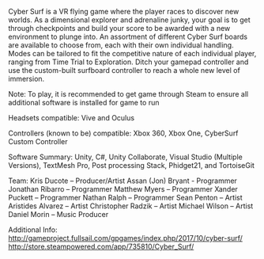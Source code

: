 Cyber Surf is a VR flying game where the player races to discover new worlds. As a dimensional explorer and adrenaline junky, your goal is to get through checkpoints and build your score to be awarded with a new environment to plunge into.
An assortment of different Cyber Surf boards are available to choose from, each with their own individual handling. Modes can be tailored to fit the competitive nature of each individual player, ranging from Time Trial to Exploration. Ditch your gamepad controller and use the custom-built surfboard controller to reach a whole new level of immersion.

Note: To play, it is recommended to get game through Steam to ensure all additional software is installed for game to run

Headsets compatible: Vive and Oculus

Controllers (known to be) compatible: Xbox 360, Xbox One, CyberSurf Custom Controller

Software Summary: Unity, C#, Unity Collaborate, Visual Studio (Multiple Versions), TextMesh Pro, Post processing Stack, Phidget21, and TortoiseGit

Team:
Kris Ducote – Producer/Artist
Assan (Jon) Bryant - Programmer
Jonathan Ribarro – Programmer
Matthew Myers – Programmer
Xander Puckett – Programmer
Nathan Ralph – Programmer
Sean Penton – Artist
Aristides Alvarez – Artist
Christopher Radzik – Artist
Michael Wilson – Artist
Daniel Morin – Music Producer

Additional Info:
http://gameproject.fullsail.com/gpgames/index.php/2017/10/cyber-surf/
http://store.steampowered.com/app/735810/Cyber_Surf/


